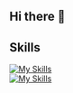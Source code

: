 ## Hi there 👋

## Skills
<!--[![My Skills](https://skillicons.dev/icons?i=html,pug,css,scss,npm,pnpm,yarn,vite,graphql,postman,tailwind,bootstrap,materialui,vuetify,git,github,bitbucket,figma)](https://skillicons.dev)-->
[![My Skills](https://skillicons.dev/icons?i=js,ts)](https://skillicons.dev)
<br />
[![My Skills](https://skillicons.dev/icons?i=react,redux,nextjs,vue,pinia,nuxtjs)](https://skillicons.dev)

<!--
**GlebBigma/GlebBigma** is a ✨ _special_ ✨ repository because its `README.md` (this file) appears on your GitHub profile.

Here are some ideas to get you started:

- 🔭 I’m currently working on ...
- 🌱 I’m currently learning ...
- 👯 I’m looking to collaborate on ...
- 🤔 I’m looking for help with ...
- 💬 Ask me about ...
- 📫 How to reach me: ...
- 😄 Pronouns: ...
- ⚡ Fun fact: ...
-->
